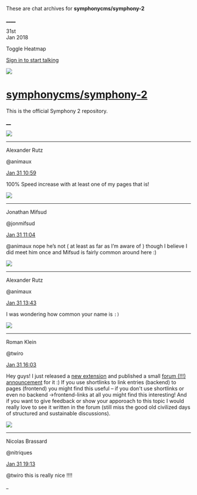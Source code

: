 These are chat archives for **symphonycms/symphony-2**

[__](/symphonycms/symphony-2/archives/2018/02/01)[__](/symphonycms/symphony-2/archives/2018/01/30)

31st  
Jan 2018

Toggle Heatmap

[Sign in to start talking](/login?action=login&button=archive-login)

![](https://avatars-02.gitter.im/group/iv/3/57542c45c43b8c601977197e?s=48)

#  [symphonycms/symphony-2](/symphonycms/symphony-2)

This is the official Symphony 2 repository.

[ __](/orgs/symphonycms/rooms "More symphonycms rooms")

![](https://avatars2.githubusercontent.com/u/446874?v=4&s=30)

____

Alexander Rutz

@animaux

[Jan 31
10:59](https://gitter.im/symphonycms/symphony-2?at=5a71a19c7dcd63481ffc72b6)

100% Speed increase with at least one of my pages that is!

![](https://avatars1.githubusercontent.com/u/859775?v=4&s=30)

____

Jonathan Mifsud

@jonmifsud

[Jan 31
11:04](https://gitter.im/symphonycms/symphony-2?at=5a71a2cce217167e2c23546a)

@animaux nope he’s not ( at least as far as I’m aware of ) though I believe I
did meet him once and Mifsud is fairly common around here :)

![](https://avatars2.githubusercontent.com/u/446874?v=4&s=30)

____

Alexander Rutz

@animaux

[Jan 31
13:43](https://gitter.im/symphonycms/symphony-2?at=5a71c7e636de78850cd26571)

I was wondering how common your name is `:)`

![](https://avatars2.githubusercontent.com/u/870227?v=4&s=30)

____

Roman Klein

@twiro

[Jan 31
16:03](https://gitter.im/symphonycms/symphony-2?at=5a71e8ca98927d57455e0c97)

Hey guys! I just released a [new
extension](https://github.com/twiro/entry_shortlink) and published a small
[forum (!!!) announcement](http://www.getsymphony.com/discuss/thread/113753/)
for it :) If you use shortlinks to link entries (backend) to pages (frontend)
you might find this useful – if you don't use shortlinks or even no backend
->frontend-links at all you might find this interesting! And if you want to
give feedback or show your apporoach to this topic I would really love to see
it written in the forum (still miss the good old civilized days of structured
and sustainable discussions).

![](https://avatars1.githubusercontent.com/u/771169?v=4&s=30)

____

Nicolas Brassard

@nitriques

[Jan 31
19:13](https://gitter.im/symphonycms/symphony-2?at=5a721546ac509d207da0ee9a)

@twiro this is really nice !!!!

_


